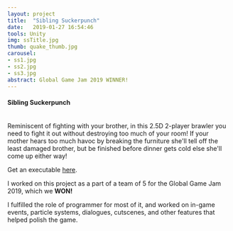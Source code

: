 ```yaml
---
layout: project
title:  "Sibling Suckerpunch"
date:   2019-01-27 16:54:46
tools: Unity
img: ssTitle.jpg
thumb: quake_thumb.jpg
carousel:
- ss1.jpg
- ss2.jpg
- ss3.jpg
abstract: Global Game Jam 2019 WINNER!
---
```

#### Sibling Suckerpunch
<br>
Reminiscent of fighting with your brother, in this 2.5D 2-player brawler you need to fight it out without destroying too much of your room! If your mother hears too much havoc by breaking the furniture she'll tell off the least damaged brother, but be finished before dinner gets cold else she'll come up either way!

Get an executable [here](https://globalgamejam.org/2019/games/sibling-suckerpunch).

I worked on this project as a part of a team of 5 for the Global Game Jam 2019, which we <b>WON!</b>

I fulfilled the role of programmer for most of it, and worked on in-game events, particle systems, dialogues, cutscenes, and other features that helped polish the game.
